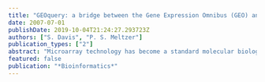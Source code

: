```yaml
---
title: "GEOquery: a bridge between the Gene Expression Omnibus (GEO) and BioConductor"
date: 2007-07-01
publishDate: 2019-10-04T21:24:27.293723Z
authors: ["S. Davis", "P. S. Meltzer"]
publication_types: ["2"]
abstract: "Microarray technology has become a standard molecular biology tool. Experimental data have been generated on a huge number of organisms, tissue types, treatment conditions and disease states. The Gene Expression Omnibus (Barrett et al., 2005), developed by the National Center for Bioinformatics (NCBI) at the National Institutes of Health is a repository of nearly 140,000 gene expression experiments. The BioConductor project (Gentleman et al., 2004) is an open-source and open-development software project built in the R statistical programming environment (R Development core Team, 2005) for the analysis and comprehension of genomic data. The tools contained in the BioConductor project represent many state-of-the-art methods for the analysis of microarray and genomics data. We have developed a software tool that allows access to the wealth of information within GEO directly from BioConductor, eliminating many the formatting and parsing problems that have made such analyses labor-intensive in the past. The software, called GEOquery, effectively establishes a bridge between GEO and BioConductor. Easy access to GEO data from BioConductor will likely lead to new analyses of GEO data using novel and rigorous statistical and bioinformatic tools. Facilitating analyses and meta-analyses of microarray data will increase the efficiency with which biologically important conclusions can be drawn from published genomic data. GEOquery is available as part of the BioConductor project."
featured: false
publication: "*Bioinformatics*"
---
```


